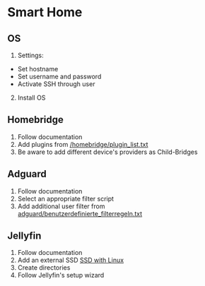 # Smart Home

## OS
1. Settings:
 - Set hostname
 - Set username and password
 - Activate SSH through user
2. Install OS

## Homebridge
1. Follow documentation
2. Add plugins from [/homebridge/plugin_list.txt](https://github.com/simonschork/smarthome/blob/main/homebridge/plugin_list.md)
3. Be aware to add different device's providers as Child-Bridges

## Adguard
1. Follow documentation
2. Select an appropriate filter script
3. Add additional user filter from [adguard/benutzerdefinierte_filterregeln.txt](https://github.com/simonschork/smarthome/blob/main/adguard/benutzerdefinierte_filterregeln.txt)

## Jellyfin
1. Follow documentation
2. Add an external SSD [SSD with Linux](https://www.cnmemory.de/ssd-festplatte-formatieren-einfache-anleitung/)
3. Create directories
4. Follow Jellyfin's setup wizard
